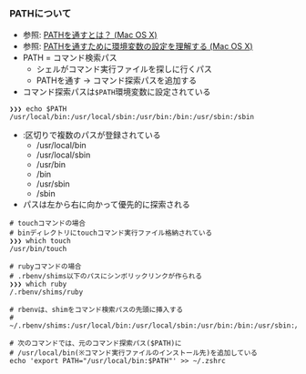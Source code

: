 ### PATHについて
- 参照: [PATHを通すとは？ (Mac OS X)](https://qiita.com/soarflat/items/09be6ab9cd91d366bf71)
- 参照: [PATHを通すために環境変数の設定を理解する (Mac OS X)](https://qiita.com/soarflat/items/d5015bec37f8a8254380)
- PATH = コマンド検索パス
  - シェルがコマンド実行ファイルを探しに行くパス
  - PATHを通す -> コマンド探索パスを追加する
- コマンド探索パスは`$PATH`環境変数に設定されている
```
❯❯❯ echo $PATH
/usr/local/bin:/usr/local/sbin:/usr/bin:/bin:/usr/sbin:/sbin
```
- :区切りで複数のパスが登録されている
  - /usr/local/bin
  - /usr/local/sbin
  - /usr/bin
  - /bin
  - /usr/sbin
  - /sbin
- パスは左から右に向かって優先的に探索される

```
# touchコマンドの場合
# binディレクトリにtouchコマンド実行ファイル格納されている
❯❯❯ which touch
/usr/bin/touch
```

```
# rubyコマンドの場合
# .rbenv/shims以下のパスにシンボリックリンクが作られる
❯❯❯ which ruby
/.rbenv/shims/ruby

# rbenvは、shimをコマンド検索パスの先頭に挿入する
# ~/.rbenv/shims:/usr/local/bin:/usr/local/sbin:/usr/bin:/bin:/usr/sbin:/sbin
```

```
# 次のコマンドでは、元のコマンド探索パス($PATH)に
# /usr/local/bin(※コマンド実行ファイルのインストール先)を追加している
echo 'export PATH="/usr/local/bin:$PATH"' >> ~/.zshrc
```

